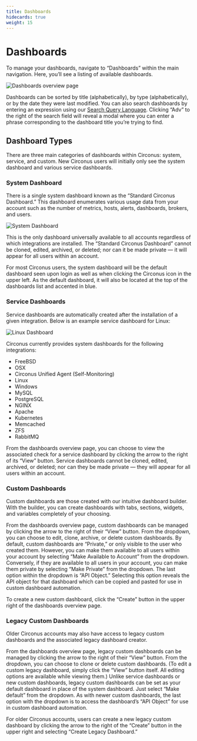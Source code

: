 ```yaml
---
title: Dashboards
hidecards: true
weight: 15
---
```


# Dashboards

To manage your dashboards, navigate to “Dashboards” within the main navigation. Here, you’ll see a listing of available dashboards.

![Dashboards overview page](/images/circonus/dashboards-overview.png)

Dashboards can be sorted by title (alphabetically), by type (alphabetically), or by the date they were last modified. You can also search dashboards by entering an expression using our [Search Query Language](/circonus/appendix/search/). Clicking “Adv” to the right of the search field will reveal a modal where you can enter a phrase corresponding to the dashboard title you’re trying to find. 

## Dashboard Types

There are three main categories of dashboards within Circonus: system, service, and custom. New Circonus users will initially only see the system dashboard and various service dashboards.

### System Dashboard

There is a single system dashboard known as the “Standard Circonus Dashboard.” This dashboard enumerates various usage data from your account such as the number of metrics, hosts, alerts, dashboards, brokers, and users. 

![System Dashboard](/images/circonus/system-dashboard.png)

This is the only dashboard universally available to all accounts regardless of which integrations are installed. The “Standard Circonus Dashboard” cannot be cloned, edited, archived, or deleted; nor can it be made private — it will appear for all users within an account.

For most Circonus users, the system dashboard will be the default dashboard seen upon login as well as when clicking the Circonus icon in the upper left. As the default dashboard, it will also be located at the top of the dashboards list and accented in blue. 

### Service Dashboards

Service dashboards are automatically created after the installation of a given integration. Below is an example service dashboard for Linux:

![Linux Dashboard](/images/circonus/linux-dashboard.png)

Circonus currently provides system dashboards for the following integrations:

- FreeBSD
- OSX
- Circonus Unified Agent (Self-Monitoring)
- Linux
- Windows
- MySQL
- PostgreSQL
- NGINX
- Apache
- Kubernetes
- Memcached
- ZFS
- RabbitMQ

From the dashboards overview page, you can choose to view the associated check for a service dashboard by clicking the arrow to the right of its “View” button. Service dashboards cannot be cloned, edited, archived, or deleted; nor can they be made private — they will appear for all users within an account.

### Custom Dashboards

Custom dashboards are those created with our intuitive dashboard builder. With the builder, you can create dashboards with tabs, sections, widgets, and variables completely of your choosing. 

From the dashboards overview page, custom dashboards can be managed by clicking the arrow to the right of their “View” button. From the dropdown, you can choose to edit, clone, archive, or delete custom dashboards. By default, custom dashboards are “Private,” or only visible to the user who created them. However, you can make them available to all users within your account by selecting “Make Available to Account” from the dropdown. Conversely, if they are available to all users in your account, you can make them private by selecting “Make Private” from the dropdown. The last option within the dropdown is “API Object.” Selecting this option reveals the API object for that dashboard which can be copied and pasted for use in custom dashboard automation.

To create a new custom dashboard, click the “Create” button in the upper right of the dashboards overview page. 

### Legacy Custom Dashboards

Older Circonus accounts may also have access to legacy custom dashboards and the associated legacy dashboard creator. 

From the dashboards overview page, legacy custom dashboards can be managed by clicking the arrow to the right of their “View” button. From the dropdown, you can choose to clone or delete custom dashboards. (To edit a custom legacy dashboard, simply click the “View” button itself. All editing options are available while viewing them.) Unlike service dashboards or new custom dashboards, legacy custom dashboards can be set as your default dashboard in place of the system dashboard. Just select “Make default” from the dropdown. As with newer custom dashboards, the last option with the dropdown is to access the dashboard’s “API Object” for use in custom dashboard automation.  

For older Circonus accounts, users can create a new legacy custom dashboard by clicking the arrow to the right of the “Create” button in the upper right and selecting “Create Legacy Dashboard.”